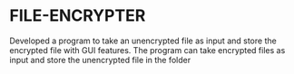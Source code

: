 # FILE-ENCRYPTER
Developed a program to take an unencrypted file as input and store the encrypted file with GUI features. The program can take encrypted files as input and store the unencrypted file in the folder
